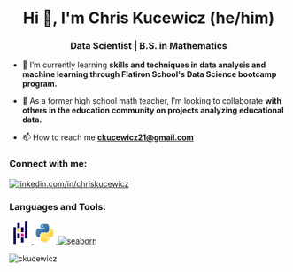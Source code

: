 <h1 align="center">Hi 👋, I'm Chris Kucewicz (he/him)</h1>
<h3 align="center">Data Scientist | B.S. in Mathematics</h3>

- 🌱 I’m currently learning **skills and techniques in data analysis and machine learning through Flatiron School's Data Science bootcamp program.**

- 👯 As a former high school math teacher, I’m looking to collaborate **with others in the education community on projects analyzing educational data.**

- 📫 How to reach me **ckucewicz21@gmail.com**

<h3 align="left">Connect with me:</h3>
<p align="left">
<a href="https://linkedin.com/in/chriskucewicz" target="blank"><img align="center" src="https://raw.githubusercontent.com/rahuldkjain/github-profile-readme-generator/master/src/images/icons/Social/linked-in-alt.svg" alt="linkedin.com/in/chriskucewicz" height="30" width="40" /></a>
</p>

<h3 align="left">Languages and Tools:</h3>
<p align="left"> <a href="https://pandas.pydata.org/" target="_blank" rel="noreferrer"> <img src="https://raw.githubusercontent.com/devicons/devicon/2ae2a900d2f041da66e950e4d48052658d850630/icons/pandas/pandas-original.svg" alt="pandas" width="40" height="40"/> </a> <a href="https://www.python.org" target="_blank" rel="noreferrer"> <img src="https://raw.githubusercontent.com/devicons/devicon/master/icons/python/python-original.svg" alt="python" width="40" height="40"/> </a> <a href="https://seaborn.pydata.org/" target="_blank" rel="noreferrer"> <img src="https://seaborn.pydata.org/_images/logo-mark-lightbg.svg" alt="seaborn" width="40" height="40"/> </a> </p>

<p><img align="center" src="https://github-readme-streak-stats.herokuapp.com/?user=ckucewicz&" alt="ckucewicz" /></p>
